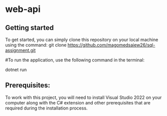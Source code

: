 # web-api 

## Getting started

To get started, you can simply clone this repository on your local machine using the command:
git clone https://github.com/magomedsaiew26/sql-assignment.git

#To run the application, use the following command in the terminal:

dotnet run

## Prerequisites:

To work with this project, you will need to install Visual Studio 2022 on your computer along with the C# extension and other prerequisites that are required during the installation process. 



